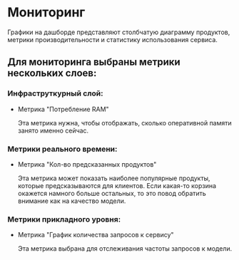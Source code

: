 # Мониторинг

Графики на дашборде представляют cтолбчатую диаграмму продуктов, метрики производительности и статистику использования сервиса. 


## Для мониторинга выбраны метрики нескольких слоев:

### Инфраструткурный слой:
- Метрика "Потребление RAM"

    Эта метрика нужна, чтобы отображать, сколько оперативной памяти занято именно сейчас.

### Метрики реального времени:
- Метрика "Кол-во предсказанных продуктов"

    Эта метрика может показать наиболее популярные продукты, которые предсказываются для клиентов. Если какая-то корзина окажется намного больше остальных, то это повод обратить внимание как на качество модели.

### Метрики прикладного уровня:
- Метрика "График количества запросов к сервису"

    Эта метрика выбрана для отслеживания частоты запросов к модели.

